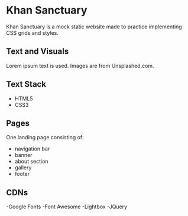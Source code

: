 # Khan Sanctuary
Khan Sanctuary is a mock static website made to practice implementing CSS grids and styles.

## Text and Visuals
Lorem ipsum text is used. Images are from Unsplashed.com.

## Text Stack
- HTML5
- CSS3
  
## Pages
One landing page consisting of:
- navigation bar
- banner
- about section
- gallery
- footer

## CDNs
-Google Fonts
-Font Awesome
-Lightbox
-JQuery